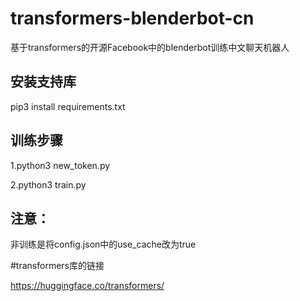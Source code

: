 # transformers-blenderbot-cn
基于transformers的开源Facebook中的blenderbot训练中文聊天机器人
## 安装支持库
pip3 install requirements.txt
## 训练步骤
1.python3 new_token.py

2.python3 train.py

## 注意：
非训练是将config.json中的use_cache改为true

#transformers库的链接

https://huggingface.co/transformers/
